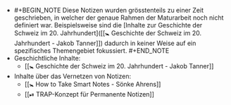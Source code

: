 - #+BEGIN_NOTE
  Diese Notizen wurden grösstenteils zu einer Zeit geschrieben, in welcher der genaue Rahmen der Maturarbeit noch nicht definiert war. Beispielsweise sind die [Inhalte zur Geschichte der Schweiz im 20. Jahrhundert]([[🚼 Geschichte der Schweiz im 20. Jahrhundert - Jakob Tanner]]) dadurch in keiner Weise auf ein spezifisches Themengebiet fokussiert.
  #+END_NOTE
- Geschichtliche Inhalte:
	- [[🚼 Geschichte der Schweiz im 20. Jahrhundert - Jakob Tanner]]
- Inhalte über das Vernetzen von Notizen:
	- [[🚼 How to Take Smart Notes - Sönke Ahrens]]
	- [[⏯ TRAP-Konzept für Permanente Notizen]]